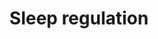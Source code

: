 ---
annotations:
- id: PW:0000004
  parent: regulatory pathway
  type: Pathway Ontology
  value: regulatory pathway
authors:
- Fehrhart
- Mkutmon
description: This is currently not a pathway but a list of sleep related genes and
  proteins. The source for this information is the gene ontology. The genes and proteins
  were filtered for "sleep" annotation (taxon = homo sapiens). According to supplementary
  information they were clustered in major (neurotransmitters, hormons, appetite regulation
  and immune system) and minor groups.
last-edited: 2016-08-05
ndex: f194fbe9-8b66-11eb-9e72-0ac135e8bacf
organisms:
- Homo sapiens
redirect_from:
- /index.php/Pathway:WP3591
- /instance/WP3591
- /instance/WP3591_rr88424
revision: r88424
schema-jsonld:
- '@context': https://schema.org/
  '@id': https://wikipathways.github.io/pathways/WP3591.html
  '@type': Dataset
  creator:
    '@type': Organization
    name: WikiPathways
  description: This is currently not a pathway but a list of sleep related genes and
    proteins. The source for this information is the gene ontology. The genes and
    proteins were filtered for "sleep" annotation (taxon = homo sapiens). According
    to supplementary information they were clustered in major (neurotransmitters,
    hormons, appetite regulation and immune system) and minor groups.
  keywords:
  - ADA
  - ADORA1
  - ADORA2A
  - AHCY
  - BTBD9
  - CACNA1I
  - CHRNB2
  - CRH
  - CST3
  - DLAT
  - DRD1
  - DRD2
  - DRD3
  - FOS
  - GHRH
  - GHRL
  - GRIN2A
  - HCRTR1
  - HCRTR2
  - HTR2A
  - IL18
  - IL6
  - MRGPRX2
  - MTNR1B
  - NLGN1
  - NPAS2
  - NPS
  - NPY2R
  - OXT
  - OXTR
  - PER3
  - PTGDR
  - PTGDS
  - SLC29A1
  - STAR
  - TH
  - UTS2
  - UTS2R
  license: CC0
  name: Sleep regulation
seo: CreativeWork
title: Sleep regulation
wpid: WP3591
---